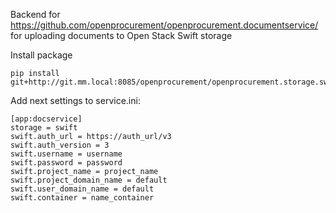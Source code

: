Backend for https://github.com/openprocurement/openprocurement.documentservice/ for uploading documents to Open Stack Swift storage


Install package

    pip install git+http://git.mm.local:8085/openprocurement/openprocurement.storage.swift.git#egg=storage_swift

Add next settings to service.ini:
```
[app:docservice]
storage = swift
swift.auth_url = https://auth_url/v3
swift.auth_version = 3
swift.username = username
swift.password = password
swift.project_name = project_name
swift.project_domain_name = default
swift.user_domain_name = default
swift.container = name_container
```